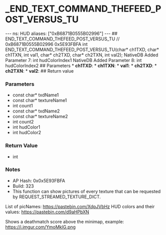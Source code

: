 # _END_TEXT_COMMAND_THEFEED_POST_VERSUS_TU

--- ns: HUD aliases: ["0xB6871B0555B02996"] --- ## END_TEXT_COMMAND_THEFEED_POST_VERSUS_TU  // 0xB6871B0555B02996 0x5E93FBFA int END_TEXT_COMMAND_THEFEED_POST_VERSUS_TU(char* ch1TXD, char* ch1TXN, int val1, char* ch2TXD, char* ch2TXN, int val2);  NativeDB Added Parameter 7: int hudColorIndex1 NativeDB Added Parameter 8: int hudColorIndex2  ## Parameters * **ch1TXD**: * **ch1TXN**: * **val1**: * **ch2TXD**: * **ch2TXN**: * **val2**:  ## Return value

### Parameters
* const char* txdName1
* const char* textureName1
* int count1
* const char* txdName2
* const char* textureName2
* int count2
* int hudColor1
* int hudColor2

### Return Value
* int

### Notes
* AP Hash: 0x0x5E93FBFA
* Build: 323
* This function can show pictures of every texture that can be requested by REQUEST_STREAMED_TEXTURE_DICT.

List of picNames: https://pastebin.com/XdpJVbHz
HUD colors and their values: https://pastebin.com/d9aHPbXN

Shows a deathmatch score above the minimap, example: https://i.imgur.com/YmoMklG.png

